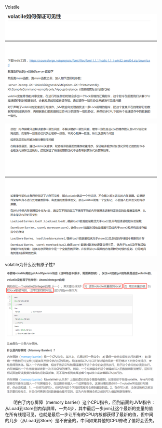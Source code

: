 Volatile

![Threads](../images/volatile可见性.png)

![Threads](../images/volatile有序性.png)

volatile为什么没有原子性?

![Threads](../images/volatile原子性.png)

　　明白了内存屏障（memory barrier）这个CPU指令，回到前面的JVM指令：从Load到store到内存屏障，一共4步，其中最后一步jvm让这个最新的变量的值在所有线程可见，也就是最后一步让所有的CPU内核都获得了最新的值，但中间的几步（从Load到Store）是不安全的，中间如果其他的CPU修改了值将会丢失。
